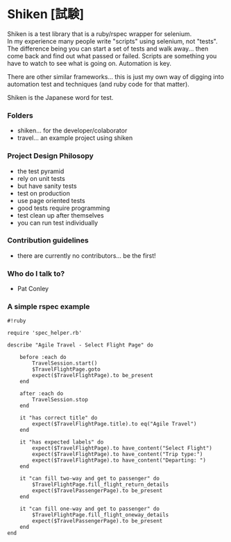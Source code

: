 # Shiken [試験] #

Shiken is a test library that is a ruby/rspec wrapper for selenium.  
In my experience many people write "scripts" using selenium, not "tests".  The
difference being you can start a set of tests and walk away... then come back and
find out what passed or failed.  Scripts are something you have to watch to
see what is going on.  Automation is key.

There are other similar frameworks... this is just my own way of digging into 
automation test and techniques (and ruby code for that matter).

Shiken is the Japanese word for test.

### Folders ###

* shiken... for the developer/colaborator
* travel... an example project using shiken

### Project Design Philosopy ###

* the test pyramid
* rely on unit tests
* but have sanity tests
* test on production
* use page oriented tests
* good tests require programming
* test clean up after themselves
* you can run test individually

### Contribution guidelines ###

* there are currently no contributors... be the first!

### Who do I talk to? ###

* Pat Conley

### A simple rspec example ###

```
#!ruby

require 'spec_helper.rb'

describe "Agile Travel - Select Flight Page" do
	
	before :each do
		TravelSession.start()
    	$TravelFlightPage.goto
    	expect($TravelFlightPage).to be_present
	end
  
  	after :each do
		TravelSession.stop
  	end
	
	it "has correct title" do
		expect($TravelFlightPage.title).to eq("Agile Travel")
	end
  
	it "has expected labels" do
		expect($TravelFlightPage).to have_content("Select Flight")
		expect($TravelFlightPage).to have_content("Trip type:")
		expect($TravelFlightPage).to have_content("Departing: ")
	end

	it "can fill two-way and get to passenger" do
    	$TravelFlightPage.fill_flight_return_details
		expect($TravelPassengerPage).to be_present
  	end
  
  	it "can fill one-way and get to passenger" do
    	$TravelFlightPage.fill_flight_oneway_details
		expect($TravelPassengerPage).to be_present
  	end
end

```
